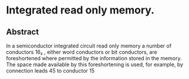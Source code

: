 # Integrated read only memory.

## Abstract
In a semiconductor integrated circuit read only memory a number of conductors 16₂ , either word conductors or bit conductors, are foreshortened where permitted by the information stored in the memory. The space made available by this foreshortening is used, for example, by connection leads 45 to conductor 15